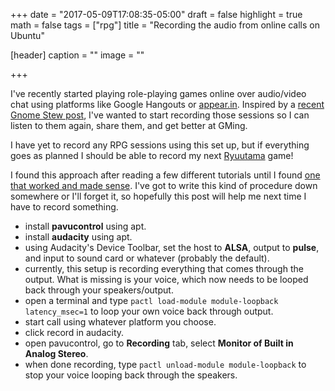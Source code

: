 +++
date = "2017-05-09T17:08:35-05:00"
draft = false
highlight = true
math = false
tags = ["rpg"]
title = "Recording the audio from online calls on Ubuntu"

[header]
  caption = ""
  image = ""

+++

I've recently started playing role-playing games online over audio/video chat using platforms like Google Hangouts or [appear.in](https://appear.in/). Inspired by a [recent Gnome Stew post](http://www.gnomestew.com/game-mastering/gming-advice/the-listen-back/), I've wanted to start recording those sessions so I can listen to them again, share them, and get better at GMing.

I have yet to record any RPG sessions using this set up, but if everything goes as planned I should be able to record my next [Ryuutama](http://kotohi.com/ryuutama/) game!

I found this approach after reading a few different tutorials until I found [one that worked and made sense](https://sputniza.wordpress.com/2015/01/29/how-to-record-audio-from-a-google-hangout-on-ubuntu/). I've got to write this kind of procedure down somewhere or I'll forget it, so hopefully this post will help me next time I have to record something.

- install **pavucontrol** using apt.
- install **audacity** using apt.
- using Audacity's Device Toolbar, set the host to **ALSA**, output to
  **pulse**, and input to sound card or whatever (probably the default).
- currently, this setup is recording everything that comes through the output. What is missing is your voice, which now needs to be looped back through your speakers/output.
- open a terminal and type `pactl load-module module-loopback latency_msec=1` to
  loop your own voice back through output.
- start call using whatever platform you choose.
- click record in audacity.
- open pavucontrol, go to **Recording** tab, select **Monitor of Built in Analog
  Stereo**.
- when done recording, type `pactl unload-module module-loopback` to stop your voice
  looping back through the speakers.

